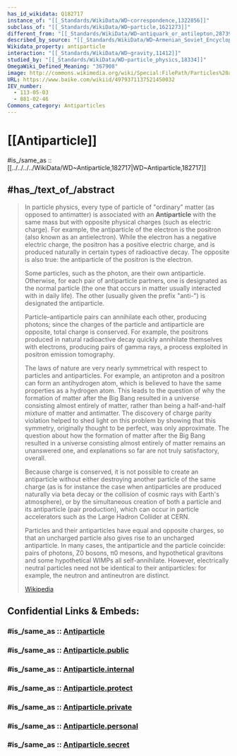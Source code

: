 ```yaml
---
has_id_wikidata: Q182717
instance_of: "[[_Standards/WikiData/WD~correspondence,1322856]]"
subclass_of: "[[_Standards/WikiData/WD~particle,1621273]]"
different_from: "[[_Standards/WikiData/WD~antiquark_or_antilepton,28739684]]"
described_by_source: "[[_Standards/WikiData/WD~Armenian_Soviet_Encyclopedia,_vol._6,124737633]]"
Wikidata_property: antiparticle
interaction: "[[_Standards/WikiData/WD~gravity,11412]]"
studied_by: "[[_Standards/WikiData/WD~particle_physics,18334]]"
OmegaWiki_Defined_Meaning: "367908"
image: http://commons.wikimedia.org/wiki/Special:FilePath/Particles%20and%20antiparticles.svg
URL: https://www.baike.com/wikiid/4979371137521450032
IEV_number:
  - 113-05-03
  - 881-02-46
Commons_category: Antiparticles
---
```


# [[Antiparticle]] 

#is_/same_as :: [[../../../../WikiData/WD~Antiparticle,182717|WD~Antiparticle,182717]]

## #has_/text_of_/abstract 

> In particle physics, every type of particle of "ordinary" matter (as opposed to antimatter) is associated with an **Antiparticle** with the same mass but with opposite physical charges (such as electric charge). For example, the antiparticle of the electron is the positron (also known as an antielectron). While the electron has a negative electric charge, the positron has a positive electric charge, and is produced naturally in certain types of radioactive decay.  The opposite is also true: the antiparticle of the positron is the electron.
>
> Some particles, such as the photon, are their own antiparticle. Otherwise, for each pair of antiparticle partners, one is designated as the normal particle (the one that occurs in matter usually interacted with in daily life). The other (usually given the prefix "anti-") is designated the antiparticle.
>
> Particle–antiparticle pairs can annihilate each other, producing photons; since the charges of the particle and antiparticle are opposite, total charge is conserved. For example, the positrons produced in natural radioactive decay quickly annihilate themselves with electrons, producing pairs of gamma rays, a process exploited in positron emission tomography.
>
> The laws of nature are very nearly symmetrical with respect to particles and antiparticles. For example, an antiproton and a positron can form an antihydrogen atom, which is believed to have the same properties as a hydrogen atom. This leads to the question of why the formation of matter after the Big Bang resulted in a universe consisting almost entirely of matter, rather than being a half-and-half mixture of matter and antimatter. The discovery of charge parity violation helped to shed light on this problem by showing that this symmetry, originally thought to be perfect, was only approximate. The question about how the formation of matter after the Big Bang resulted in a universe consisting almost entirely of matter remains an unanswered one, and explanations so far are not truly satisfactory, overall. 
>
> Because charge is conserved, it is not possible to create an antiparticle without either destroying another particle of the same charge (as is for instance the case when antiparticles are produced naturally via beta decay or the collision of cosmic rays with Earth's atmosphere), or by the simultaneous creation of both a particle and its antiparticle (pair production), which can occur in particle accelerators such as the Large Hadron Collider at CERN.
>
> Particles and their antiparticles have equal and opposite charges, so that an uncharged particle also gives rise to an uncharged antiparticle.  In many cases, the antiparticle and the particle coincide: pairs of photons, Z0 bosons, π0 mesons, and hypothetical gravitons and some hypothetical WIMPs all self-annihilate.  However, electrically neutral particles need not be identical to their antiparticles:  for example, the neutron and antineutron are distinct.
>
> [Wikipedia](https://en.wikipedia.org/wiki/Antiparticle) 


## Confidential Links & Embeds: 

### #is_/same_as :: [Antiparticle](/_Standards/Science/Physics/Antimatter/Antiparticle.md) 

### #is_/same_as :: [Antiparticle.public](/_public/Science/Physics/Antimatter/Antiparticle.public.md) 

### #is_/same_as :: [Antiparticle.internal](/_internal/Science/Physics/Antimatter/Antiparticle.internal.md) 

### #is_/same_as :: [Antiparticle.protect](/_protect/Science/Physics/Antimatter/Antiparticle.protect.md) 

### #is_/same_as :: [Antiparticle.private](/_private/Science/Physics/Antimatter/Antiparticle.private.md) 

### #is_/same_as :: [Antiparticle.personal](/_personal/Science/Physics/Antimatter/Antiparticle.personal.md) 

### #is_/same_as :: [Antiparticle.secret](/_secret/Science/Physics/Antimatter/Antiparticle.secret.md)

